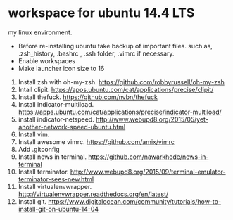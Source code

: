 # workspace for ubuntu 14.4 LTS
my linux environment. 

* Before re-installing ubuntu take backup of important files. such as, .zsh_history, .bashrc , .ssh folder, .vimrc if necessary.
* Enable workspaces
* Make launcher icon size to 16

1. Install zsh with oh-my-zsh. https://github.com/robbyrussell/oh-my-zsh
2. Intall clipit. https://apps.ubuntu.com/cat/applications/precise/clipit/
3. Install thefuck. https://github.com/nvbn/thefuck
4. Install indicator-multiload. https://apps.ubuntu.com/cat/applications/precise/indicator-multiload/
5. install indicator-netspeed. http://www.webupd8.org/2015/05/yet-another-network-speed-ubuntu.html
6. Install vim.
7. Install awesome vimrc. https://github.com/amix/vimrc
8. Add .gitconfig
9. Install news in terminal. https://github.com/nawarkhede/news-in-terminal
10. Install terminator. http://www.webupd8.org/2015/09/terminal-emulator-terminator-sees-new.html
11. Install virtualenvwrapper. http://virtualenvwrapper.readthedocs.org/en/latest/
12. Install git. https://www.digitalocean.com/community/tutorials/how-to-install-git-on-ubuntu-14-04
